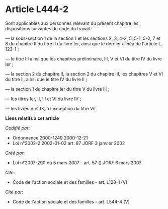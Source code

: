 # Article L444-2

Sont applicables aux personnes relevant du présent chapitre les dispositions suivantes du code du travail :

― la sous-section 1 de la section 1 et les sections 2, 3, 4-2, 5, 5-1, 5-2, 7 et 8 du chapitre II du titre II du livre Ier,
ainsi que le dernier alinéa de l'article L. 123-1 ;

― le titre III ainsi que les chapitres préliminaire, III, V et VI du titre IV du livre Ier ;

― la section 2 du chapitre II, la section 2 du chapitre III, les chapitres V et VI du titre II, ainsi que le titre IV du
livre II ;

― la section 1 du chapitre Ier du titre V du livre III ;

― les titres Ier, II, III et VI du livre IV ;

― les livres V et IX, à l'exception du titre VII.

**Liens relatifs à cet article**

_Codifié par_:

  - Ordonnance 2000-1249 2000-12-21
  - Loi n°2002-2 2002-01-02 art. 87 JORF 3 janvier 2002

_Créé par_:

  - Loi n°2007-290 du 5 mars 2007 - art. 57 () JORF 6 mars 2007

_Cite_:

  - Code de l'action sociale et des familles - art. L123-1 (V)

_Cité par_:

  - Code de l'action sociale et des familles - art. L544-4 (V)
